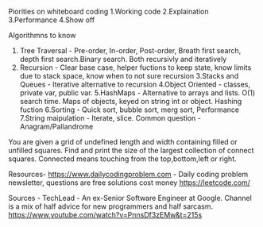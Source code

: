 Piorities on whiteboard coding
1.Working code
2.Explaination
3.Performance
4.Show off

Algorithmns to know
1. Tree Traversal - Pre-order, In-order, Post-order, Breath first search, depth first search.Binary search. Both recursivly and iteratively
2. Recursion - Clear base case, helper fuctions to keep state, know limits due to stack space, know when to not sure recursion
3.Stacks and Queues - Iterative alternative to recursion
4.Object Oriented - classes, private var, public var.
5.HashMaps - Alternative to arrays and lists. O(1) search time. Maps of objects, keyed on string int or object. Hashing fuction
6.Sorting - Quick sort, bubble sort, merg sort, Performance
7.String maipulation - Iterate, slice. Common question - Anagram/Pallandrome 




You are given a grid of undefined length and width containing filled or unfilled squares.
Find and print the size of the largest collection of connect squares.
Connected means touching from the top,bottom,left or right.




Resources-
https://www.dailycodingproblem.com - Daily coding problem newsletter, questions are free solutions cost money
https://leetcode.com/


Sources -
TechLead - An ex-Senior Software Engineer at Google. Channel is a mix of half advice for new programmers and half sarcasm.
https://www.youtube.com/watch?v=PnnsDf3zEMw&t=215s

